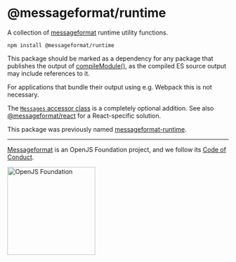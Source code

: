 # @messageformat/runtime

A collection of [messageformat](http://messageformat.github.io/) runtime utility functions.

```
npm install @messageformat/runtime
```

This package should be marked as a dependency for any package that publishes the output of [compileModule()](http://messageformat.github.io/messageformat/api/core.compilemodule/), as the compiled ES source output may include references to it.

For applications that bundle their output using e.g. Webpack this is not necessary.

The [`Messages` accessor class](http://messageformat.github.io/messageformat/api/runtime.messages/) is a completely optional addition.
See also [@messageformat/react](http://messageformat.github.io/messageformat/api/react/) for a React-specific solution.

This package was previously named [messageformat-runtime](https://www.npmjs.com/package/messageformat-runtime).

---

[Messageformat](https://messageformat.github.io/) is an OpenJS Foundation project, and we follow its [Code of Conduct](https://github.com/openjs-foundation/cross-project-council/blob/master/CODE_OF_CONDUCT.md).

<a href="https://openjsf.org">
<img width=200 alt="OpenJS Foundation" src="https://messageformat.github.io/messageformat/logo/openjsf.svg" />
</a>
